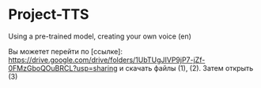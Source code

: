# Project-TTS
Using a pre-trained model, creating your own voice (en)


Вы можетет перейти по [ссылке]: https://drive.google.com/drive/folders/1UbTUgJIVP9jP7-jZf-0FMzGboQOuBRCL?usp=sharing и скачать файлы (1), (2). Затем открыть (3) 
